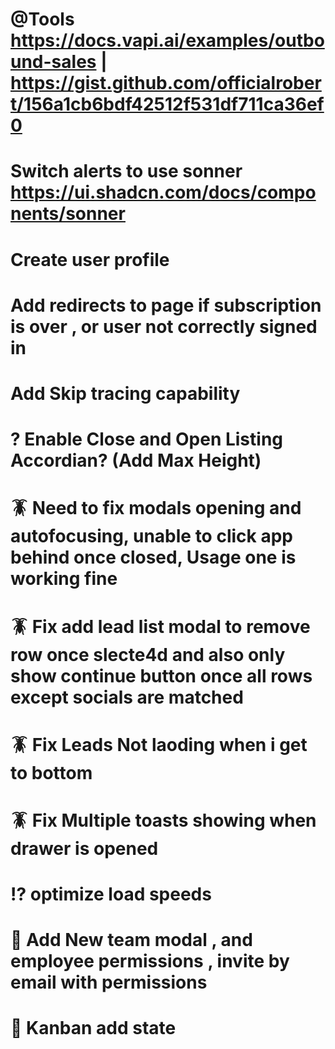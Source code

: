# @Tools https://docs.vapi.ai/examples/outbound-sales | https://gist.github.com/officialrobert/156a1cb6bdf42512f531df711ca36ef0

# Switch alerts to use sonner https://ui.shadcn.com/docs/components/sonner

# Create user profile

# Add redirects to page if subscription is over , or user not correctly signed in

# Add Skip tracing capability

# ? Enable Close and Open Listing Accordian? (Add Max Height)

# 🪳 Need to fix modals opening and autofocusing, unable to click app behind once closed, Usage one is working fine

# 🪳 Fix add lead list modal to remove row once slecte4d and also only show continue button once all rows except socials are matched

# 🪳 Fix Leads Not laoding when i get to bottom

# 🪳 Fix Multiple toasts showing when drawer is opened

# ⁉️ optimize load speeds

<!-- Uncaught InternalError: too much recursion
    $d3863c46a17e8a28$var$focus index.mjs:247
    handleFocusOut index.mjs:62
    $d3863c46a17e8a28$var$focus index.mjs:250
    handleFocusIn index.mjs:44
    $d3863c46a17e8a28$var$focus index.mjs:247
    handleFocusOut index.mjs:62
index.mjs:247 -->

# 💪 Add New team modal , and employee permissions , invite by email with permissions

# 💪 Kanban add state

<!-- #✅ Switch lead results to use shad ui drawer https://ui.shadcn.com/docs/components/drawer -->

<!-- # ✅ Add cancel while drawing -->

<!-- #✅ Add Leads,LeadList to global state , so we can easily switch, filter -->

<!-- #✅ Lead Manager Add pagination , Fix status select -->

<!-- #✅  Add campaigns to global state , so we can easily switch, filter -->

<!-- #✅  Fix Date range picker in campaigns -->

<!-- #✅  add page for user voice , script -->

<!-- #✅ LMNT Voice Cloining [text](https://docs.lmnt.com/api-reference/voice/create-voice#create-voice)

#✅ Look into voice cloning -->

<!-- # Update Location cards to have dark mode ✅ -->
<!-- ⚠️ # Add Data sets for Creatify  Create Video From Link, Get Video Result,Get Vedio History, Generate Preview video from link, Render video [Video]
   # Get existing links, create link, create link with params, update link, get link by id
   # Post Lipsync Task , Get Lipsync items , get lipsync by id
   # Personas , Get available personas, Get all personas by id, create persona, delete persona
   # Voices , Get Voices
   # Get remaining credits -->
<!-- #✅ Fix campaign table types mismatch , maybe need to create different tables for each campaign

# ✅Add Data sets for Vapi Create,Get,List,Update,Delete | Assistant.Create,Get,List,Update,Delete |,Create,Get,List,Update,Delete | Phone Numbers ,Create,Get,List,Update,Delete | Squads, Create,Get,List,Update,Delete | Files, ? Create,Get,List,Update,Delete | Tools, -->

<!-- #✅ Update campaigns to show secondary contact method -->
<!-- # Fix Create lead Filter auto closing when clicking an option -->
